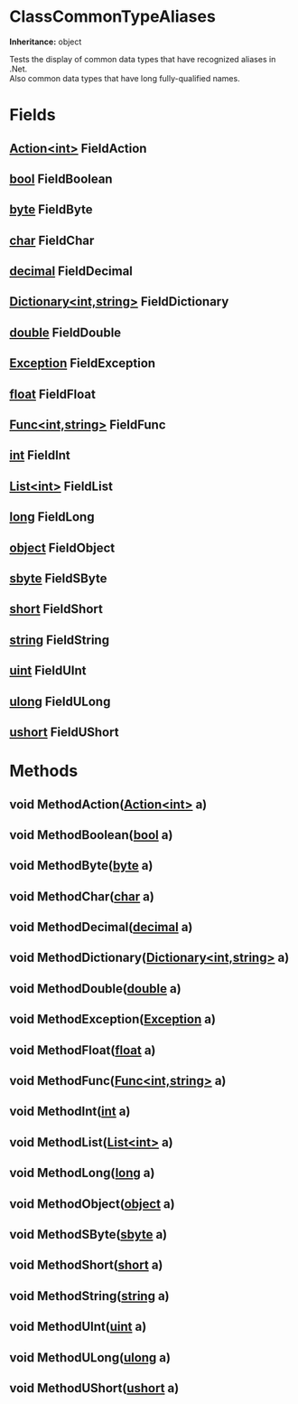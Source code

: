 # ClassCommonTypeAliases

**Inheritance:** object  
  
Tests the display of common data types that have recognized aliases in .Net.  
Also common data types that have long fully-qualified names.  
  

# Fields

## [Action&lt;int&gt;](https://docs.microsoft.com/en-us/dotnet/api/system.action-1) FieldAction

## [bool](https://docs.microsoft.com/en-us/dotnet/api/system.boolean) FieldBoolean

## [byte](https://docs.microsoft.com/en-us/dotnet/api/system.byte) FieldByte

## [char](https://docs.microsoft.com/en-us/dotnet/api/system.char) FieldChar

## [decimal](https://docs.microsoft.com/en-us/dotnet/api/system.decimal) FieldDecimal

## [Dictionary&lt;int,string&gt;](https://docs.microsoft.com/en-us/dotnet/api/system.collections.generic.dictionary-2) FieldDictionary

## [double](https://docs.microsoft.com/en-us/dotnet/api/system.double) FieldDouble

## [Exception](https://docs.microsoft.com/en-us/dotnet/api/system.exception) FieldException

## [float](https://docs.microsoft.com/en-us/dotnet/api/system.single) FieldFloat

## [Func&lt;int,string&gt;](https://docs.microsoft.com/en-us/dotnet/api/system.func-2) FieldFunc

## [int](https://docs.microsoft.com/en-us/dotnet/api/system.int32) FieldInt

## [List&lt;int&gt;](https://docs.microsoft.com/en-us/dotnet/api/system.collections.generic.list-1) FieldList

## [long](https://docs.microsoft.com/en-us/dotnet/api/system.int64) FieldLong

## [object](https://docs.microsoft.com/en-us/dotnet/api/system.object) FieldObject

## [sbyte](https://docs.microsoft.com/en-us/dotnet/api/system.sbyte) FieldSByte

## [short](https://docs.microsoft.com/en-us/dotnet/api/system.int16) FieldShort

## [string](https://docs.microsoft.com/en-us/dotnet/api/system.string) FieldString

## [uint](https://docs.microsoft.com/en-us/dotnet/api/system.uint32) FieldUInt

## [ulong](https://docs.microsoft.com/en-us/dotnet/api/system.uint64) FieldULong

## [ushort](https://docs.microsoft.com/en-us/dotnet/api/system.uint16) FieldUShort

# Methods

## void MethodAction([Action&lt;int&gt;](https://docs.microsoft.com/en-us/dotnet/api/system.action-1) a)

## void MethodBoolean([bool](https://docs.microsoft.com/en-us/dotnet/api/system.boolean) a)

## void MethodByte([byte](https://docs.microsoft.com/en-us/dotnet/api/system.byte) a)

## void MethodChar([char](https://docs.microsoft.com/en-us/dotnet/api/system.char) a)

## void MethodDecimal([decimal](https://docs.microsoft.com/en-us/dotnet/api/system.decimal) a)

## void MethodDictionary([Dictionary&lt;int,string&gt;](https://docs.microsoft.com/en-us/dotnet/api/system.collections.generic.dictionary-2) a)

## void MethodDouble([double](https://docs.microsoft.com/en-us/dotnet/api/system.double) a)

## void MethodException([Exception](https://docs.microsoft.com/en-us/dotnet/api/system.exception) a)

## void MethodFloat([float](https://docs.microsoft.com/en-us/dotnet/api/system.single) a)

## void MethodFunc([Func&lt;int,string&gt;](https://docs.microsoft.com/en-us/dotnet/api/system.func-2) a)

## void MethodInt([int](https://docs.microsoft.com/en-us/dotnet/api/system.int32) a)

## void MethodList([List&lt;int&gt;](https://docs.microsoft.com/en-us/dotnet/api/system.collections.generic.list-1) a)

## void MethodLong([long](https://docs.microsoft.com/en-us/dotnet/api/system.int64) a)

## void MethodObject([object](https://docs.microsoft.com/en-us/dotnet/api/system.object) a)

## void MethodSByte([sbyte](https://docs.microsoft.com/en-us/dotnet/api/system.sbyte) a)

## void MethodShort([short](https://docs.microsoft.com/en-us/dotnet/api/system.int16) a)

## void MethodString([string](https://docs.microsoft.com/en-us/dotnet/api/system.string) a)

## void MethodUInt([uint](https://docs.microsoft.com/en-us/dotnet/api/system.uint32) a)

## void MethodULong([ulong](https://docs.microsoft.com/en-us/dotnet/api/system.uint64) a)

## void MethodUShort([ushort](https://docs.microsoft.com/en-us/dotnet/api/system.uint16) a)

